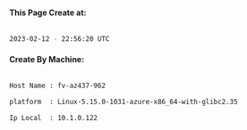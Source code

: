 
   
#### This Page Create at:

```bash

2023-02-12 - 22:56:20 UTC

```

#### Create By Machine:

```bash

Host Name : fv-az437-962

platform  : Linux-5.15.0-1031-azure-x86_64-with-glibc2.35

Ip Local  : 10.1.0.122

```

